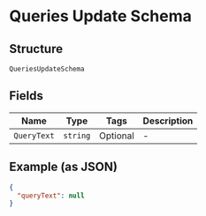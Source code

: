 
# Queries Update Schema

## Structure

`QueriesUpdateSchema`

## Fields

| Name | Type | Tags | Description |
|  --- | --- | --- | --- |
| `QueryText` | `string` | Optional | - |

## Example (as JSON)

```json
{
  "queryText": null
}
```

